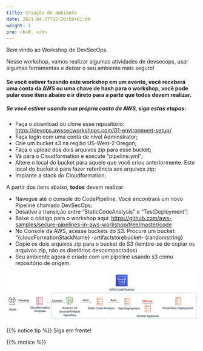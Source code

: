 ```yaml
---
title: Criação do ambiente
date: 2021-04-27T12:20:58+01:00
weight: 1
pre: <b>0. </b>
---
```


Bem vindo ao Workshop de DevSecOps.

Nesse workshop, vamos realizar algumas atividades de devsecops, usar algumas ferramentas e deixar o seu ambiente mais seguro!

#### Se você estiver fazendo este workshop em um evento, você receberá uma conta da AWS ou uma chave de hash para o workshop, você pode pular esse itens abaixo e ir direto para a parte que todos devem realizar. 

##### Se você estiver usando sua própria conta da AWS, siga estas etapas: 

* Faça o download ou clone esse repositório: https://devops.awssecworkshops.com/01-environment-setup/
* Faça login com uma conta de nível Adminstrator;
* Crie um bucket s3 na região US-West-2 Oregon;
* Faça o upload dos dois arquivos zip para esse bucket;
* Vá para o Cloudformation e execute “pipeline.yml”;
* Altere o local do bucket para aquele que você criou anteriormente. Este local do bucket é para fazer referência aos arquivos zip;
* Implante a stack do Cloudformation;

A partir dos itens abaixo, **todos** devem realizar:
* Navegue até o console do CodePipeline. Você encontrará um novo Pipeline chamado DevSecOps;
* Desative a transição entre “StaticCodeAnalysis” e “TestDeployment”;
* Baixe o código para o workshop aqui: https://github.com/aws-samples/secure-pipelines-in-aws-workshop/tree/master/code
* No Console da AWS, acesse buckets do S3. Procure um bucket: “{cloudFormationStackName} -artifactstorebucket- {randomstring}
* Copie os dois arquivos zip para o bucket do S3 (lembre-se de copiar os arquivos zip, não os diretórios descompactados)
* Seu ambiente agora é criado com um pipeline usando s3 como repositório de origem.

![Pipeline](../images/01-pipeline.png)

{{% notice tip %}}
Siga em frente!

{{% /notice %}}
